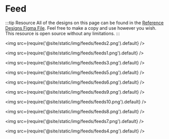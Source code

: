 # Feed
:::tip Resource
All of the designs on this page can be found in the [Reference Designs Figma File](https://www.figma.com/file/C2ztFLDxihrfturW7Q6kbj/Reference-Components?type=design&node-id=213%3A11495&mode=design&t=qbn9PiAj1v6RWRwM-1). Feel free to make a copy and use however you wish. This resource is open source without any limitations.
:::

<img src={require('@site/static/img/feeds/feeds2.png').default} />

<img src={require('@site/static/img/feeds/feeds1.png').default} />

<img src={require('@site/static/img/feeds/feeds3.png').default} />

<img src={require('@site/static/img/feeds/feeds5.png').default} />

<img src={require('@site/static/img/feeds/feeds6.png').default} />

<img src={require('@site/static/img/feeds/feeds9.png').default} />

<img src={require('@site/static/img/feeds/feeds10.png').default} />

<img src={require('@site/static/img/feeds/feeds8.png').default} />

<img src={require('@site/static/img/feeds/feeds7.png').default} />

<img src={require('@site/static/img/feeds/feeds4.png').default} />

